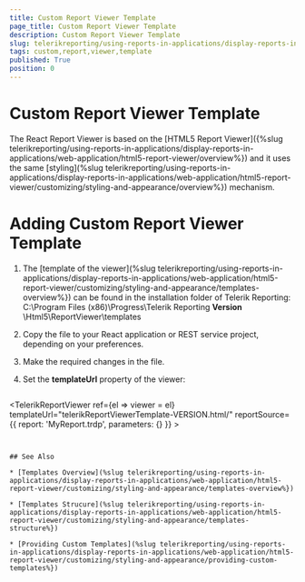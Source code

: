 ```yaml
---
title: Custom Report Viewer Template
page_title: Custom Report Viewer Template 
description: Custom Report Viewer Template
slug: telerikreporting/using-reports-in-applications/display-reports-in-applications/web-application/react-report-viewer/customizing/custom-report-viewer-template
tags: custom,report,viewer,template
published: True
position: 0
---
```


# Custom Report Viewer Template
The React Report Viewer is based on the [HTML5 Report Viewer]({%slug telerikreporting/using-reports-in-applications/display-reports-in-applications/web-application/html5-report-viewer/overview%}) and it uses the same [styling](%slug telerikreporting/using-reports-in-applications/display-reports-in-applications/web-application/html5-report-viewer/customizing/styling-and-appearance/overview%}) mechanism.

# Adding Custom Report Viewer Template

1. The [template of the viewer](%slug telerikreporting/using-reports-in-applications/display-reports-in-applications/web-application/html5-report-viewer/customizing/styling-and-appearance/templates-overview%}) can be found in the installation folder of Telerik Reporting:
C:\Program Files (x86)\Progress\Telerik Reporting **Version** \Html5\ReportViewer\templates

1. Copy the file to your React application or REST service project, depending on your preferences.

1. Make the required changes in the file.

1. Set the **templateUrl** property of the viewer:

   ````js
<TelerikReportViewer
        ref={el => viewer = el}     
        templateUrl="telerikReportViewerTemplate-VERSION.html/"
        reportSource={{
          report: 'MyReport.trdp',
          parameters: {}
        }}
        >
````


## See Also

* [Templates Overview](%slug telerikreporting/using-reports-in-applications/display-reports-in-applications/web-application/html5-report-viewer/customizing/styling-and-appearance/templates-overview%})

* [Templates Strucure](%slug telerikreporting/using-reports-in-applications/display-reports-in-applications/web-application/html5-report-viewer/customizing/styling-and-appearance/templates-structure%})

* [Providing Custom Templates](%slug telerikreporting/using-reports-in-applications/display-reports-in-applications/web-application/html5-report-viewer/customizing/styling-and-appearance/providing-custom-templates%})
